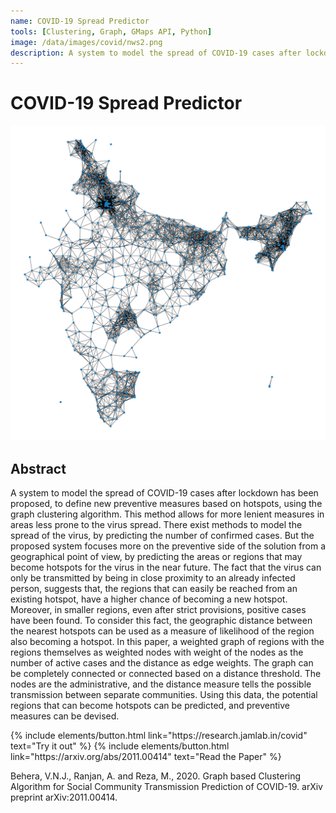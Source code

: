 ```yaml
---
name: COVID-19 Spread Predictor
tools: [Clustering, Graph, GMaps API, Python]
image: /data/images/covid/nws2.png
description: A system to model the spread of COVID-19 cases after lockdown has been proposed, to define new preventive measures based on hotspots, using the graph clustering algorithm.
---
```


# COVID-19 Spread Predictor

![preview](/data/images/covid/map.png)

## Abstract
A system to model the spread of COVID-19 cases after lockdown has been proposed, to define new preventive measures based on hotspots, using the graph clustering algorithm. This method allows for more lenient measures in areas less prone to the virus spread. There exist methods to model the spread of the virus, by predicting the number of confirmed cases. But the proposed system focuses more on the preventive side of the solution from a geographical point of view, by predicting the areas or regions that may become hotspots for the virus in the near future. The fact that the virus can only be transmitted by being in close proximity to an already infected person, suggests that, the regions that can easily be reached from an existing hotspot, have a higher chance of becoming a new hotspot. Moreover, in smaller regions, even after strict provisions, positive cases have been found. To consider this fact, the geographic distance between the nearest hotspots can be used as a measure of likelihood of the region also becoming a hotspot. In this paper, a weighted graph of regions with the regions themselves as weighted nodes with weight of the nodes as the number of active cases and the distance as edge weights. The graph can be completely connected or connected based on a distance threshold. The nodes are the administrative, and the distance measure tells the possible transmission between separate communities. Using this data, the potential regions that can become hotspots can be predicted, and preventive measures can be devised.

<p class="text-center">
{% include elements/button.html link="https://research.jamlab.in/covid" text="Try it out" %}
{% include elements/button.html link="https://arxiv.org/abs/2011.00414" text="Read the Paper" %}
</p>

Behera, V.N.J., Ranjan, A. and Reza, M., 2020. Graph based Clustering Algorithm for Social Community Transmission Prediction of COVID-19. arXiv preprint arXiv:2011.00414.